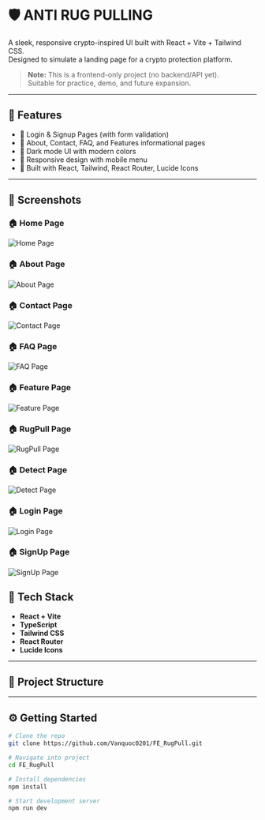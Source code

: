 # 🛡️ ANTI RUG PULLING

A sleek, responsive crypto-inspired UI built with React + Vite + Tailwind CSS.  
Designed to simulate a landing page for a crypto protection platform.

> **Note:** This is a frontend-only project (no backend/API yet).  
> Suitable for practice, demo, and future expansion.

---

## 🚀 Features

- 🔐 Login & Signup Pages (with form validation)
- 📄 About, Contact, FAQ, and Features informational pages
- 🌙 Dark mode UI with modern colors
- 📱 Responsive design with mobile menu
- 🔧 Built with React, Tailwind, React Router, Lucide Icons

---

## 📸 Screenshots

### 🏠 Home Page
![Home Page](./public/screenshots/HomePage.png)

### 🏠 About Page
![About Page](./public/screenshots/AboutPage.png)

### 🏠 Contact Page
![Contact Page](./public/screenshots/ContactPage.png)
### 🏠 FAQ Page
![FAQ Page](./public/screenshots/FAQPage.png)
### 🏠 Feature Page
![Feature Page](./public/screenshots/FeaturePage.png)
### 🏠 RugPull Page
![RugPull Page](./public/screenshots/RugPullPage.png)
### 🏠 Detect Page
![Detect Page](./public/screenshots/DetectPage.png)
### 🏠 Login Page
![Login Page](./public/screenshots/LoginPage.png)
### 🏠 SignUp Page
![SignUp Page](./public/screenshots/SignUpPage.png)

## 🧰 Tech Stack

- **React + Vite**
- **TypeScript**
- **Tailwind CSS**
- **React Router**
- **Lucide Icons**

---

## 📁 Project Structure


---

## ⚙️ Getting Started

```bash
# Clone the repo
git clone https://github.com/Vanquoc0201/FE_RugPull.git

# Navigate into project
cd FE_RugPull

# Install dependencies
npm install

# Start development server
npm run dev
